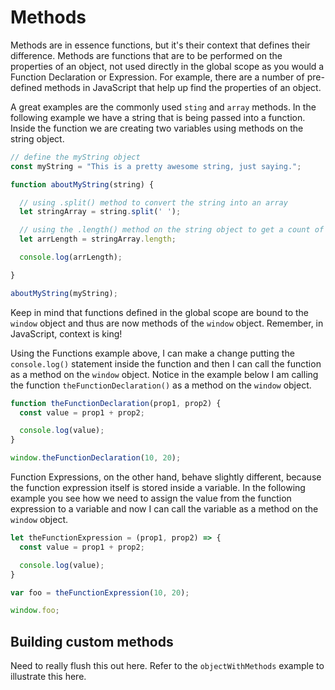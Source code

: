# Methods

Methods are in essence functions, but it's their context that defines their difference. Methods are functions that are to be performed on the properties of an object, not used directly in the global scope as you would a Function Declaration or Expression. For example, there are a number of pre-defined methods in JavaScript that help up find the properties of an object.

A great examples are the commonly used `sting` and `array` methods. In the following example we have a string that is being passed into a function. Inside the function we are creating two variables using methods on the string object.

```js
// define the myString object
const myString = "This is a pretty awesome string, just saying.";

function aboutMyString(string) {

  // using .split() method to convert the string into an array
  let stringArray = string.split(' ');

  // using the .length() method on the string object to get a count of the substrings in the array
  let arrLength = stringArray.length;

  console.log(arrLength);

}

aboutMyString(myString);
```

Keep in mind that functions defined in the global scope are bound to the `window` object and thus are now methods of the `window` object. Remember, in JavaScript, context is king!

Using the Functions example above, I can make a change putting the `console.log()` statement inside the function and then I can call the function as a method on the `window` object. Notice in the example below I am calling the function `theFunctionDeclaration()` as a method on the `window` object.

```js
function theFunctionDeclaration(prop1, prop2) {
  const value = prop1 + prop2;

  console.log(value);
}

window.theFunctionDeclaration(10, 20);
```

Function Expressions, on the other hand, behave slightly different, because the function expression itself is stored inside a variable. In the following example you see how we need to assign the value from the function expression to a variable and now I can call the variable as a method on the `window` object.

```js
let theFunctionExpression = (prop1, prop2) => {
  const value = prop1 + prop2;

  console.log(value);
}

var foo = theFunctionExpression(10, 20);

window.foo;
```

## Building custom methods

Need to really flush this out here. Refer to the `objectWithMethods` example to illustrate this here.
